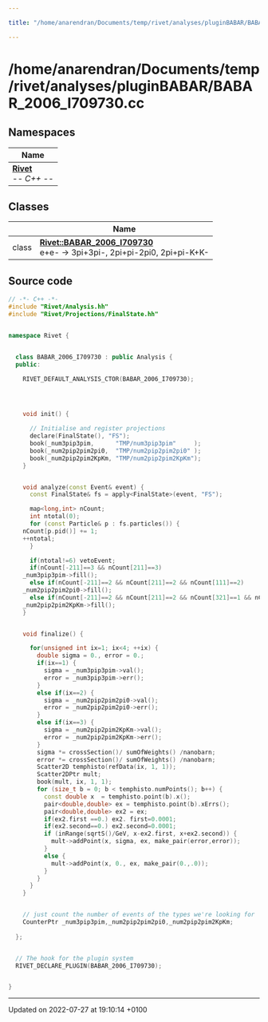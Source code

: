 ```yaml
---

title: "/home/anarendran/Documents/temp/rivet/analyses/pluginBABAR/BABAR_2006_I709730.cc"

---
```


# /home/anarendran/Documents/temp/rivet/analyses/pluginBABAR/BABAR_2006_I709730.cc



## Namespaces

| Name           |
| -------------- |
| **[Rivet](http://example.org/namespaces/namespacerivet/)** <br>-*- C++ -*-  |

## Classes

|                | Name           |
| -------------- | -------------- |
| class | **[Rivet::BABAR_2006_I709730](http://example.org/classes/classrivet_1_1babar__2006__i709730/)** <br>e+e- -> 3pi+3pi-, 2pi+pi-2pi0, 2pi+pi-K+K-  |




## Source code

```cpp
// -*- C++ -*-
#include "Rivet/Analysis.hh"
#include "Rivet/Projections/FinalState.hh"


namespace Rivet {


  class BABAR_2006_I709730 : public Analysis {
  public:

    RIVET_DEFAULT_ANALYSIS_CTOR(BABAR_2006_I709730);




    void init() {

      // Initialise and register projections
      declare(FinalState(), "FS");
      book(_num3pip3pim,      "TMP/num3pip3pim"     );
      book(_num2pip2pim2pi0,  "TMP/num2pip2pim2pi0" );
      book(_num2pip2pim2KpKm, "TMP/num2pip2pim2KpKm");
    }


    void analyze(const Event& event) {
      const FinalState& fs = apply<FinalState>(event, "FS");

      map<long,int> nCount;
      int ntotal(0);
      for (const Particle& p : fs.particles()) {
    nCount[p.pid()] += 1;
    ++ntotal;
      }

      if(ntotal!=6) vetoEvent;
      if(nCount[-211]==3 && nCount[211]==3)
    _num3pip3pim->fill();
      else if(nCount[-211]==2 && nCount[211]==2 && nCount[111]==2)
    _num2pip2pim2pi0->fill();
      else if(nCount[-211]==2 && nCount[211]==2 && nCount[321]==1 && nCount[-321]==1)
    _num2pip2pim2KpKm->fill();
    }


    void finalize() {

      for(unsigned int ix=1; ix<4; ++ix) {
        double sigma = 0., error = 0.;
        if(ix==1) {
          sigma = _num3pip3pim->val();
          error = _num3pip3pim->err();
        }
        else if(ix==2) {
          sigma = _num2pip2pim2pi0->val();
          error = _num2pip2pim2pi0->err();
        }
        else if(ix==3) {
          sigma = _num2pip2pim2KpKm->val();
          error = _num2pip2pim2KpKm->err();
        }
        sigma *= crossSection()/ sumOfWeights() /nanobarn;
        error *= crossSection()/ sumOfWeights() /nanobarn;
        Scatter2D temphisto(refData(ix, 1, 1));
        Scatter2DPtr mult;
        book(mult, ix, 1, 1);
        for (size_t b = 0; b < temphisto.numPoints(); b++) {
          const double x  = temphisto.point(b).x();
          pair<double,double> ex = temphisto.point(b).xErrs();
          pair<double,double> ex2 = ex;
          if(ex2.first ==0.) ex2. first=0.0001;
          if(ex2.second==0.) ex2.second=0.0001;
          if (inRange(sqrtS()/GeV, x-ex2.first, x+ex2.second)) {
            mult->addPoint(x, sigma, ex, make_pair(error,error));
          }
          else {
            mult->addPoint(x, 0., ex, make_pair(0.,.0));
          }
        }
      }
    }


    // just count the number of events of the types we're looking for
    CounterPtr _num3pip3pim,_num2pip2pim2pi0,_num2pip2pim2KpKm;
    
  };


  // The hook for the plugin system
  RIVET_DECLARE_PLUGIN(BABAR_2006_I709730);


}
```


-------------------------------

Updated on 2022-07-27 at 19:10:14 +0100

